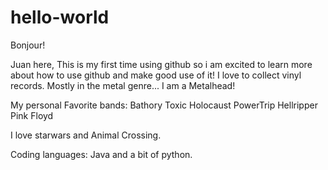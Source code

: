 # hello-world

Bonjour!

Juan here, 
  This is my first time using github so i am excited to learn more about how to use github and make good use of it!
  I love to collect vinyl records. Mostly in the metal genre... I am a Metalhead!
   
   My personal Favorite bands:
      Bathory
      Toxic Holocaust
      PowerTrip
      Hellripper
      Pink Floyd

I love starwars and Animal Crossing.
  
  Coding languages: 
    Java and a bit of python.
